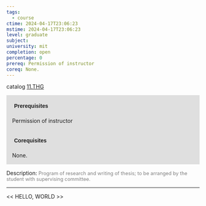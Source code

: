 ```yaml
---
tags:
  - course
ctime: 2024-04-17T23:06:23
mstime: 2024-04-17T23:06:23
level: graduate
subject: 
university: mit
completion: open
percentage: 0
prereq: Permission of instructor
coreq: None.
---
```


catalog [11.THG](http://student.mit.edu/catalog/m11c.html#11.THG)

<span style="display: block; padding: 15px; background-color: rgb(100, 100, 100, 0.2);"><font id="m_prereq656_0" style="display: block; font-family: Arial, sans-serif; font-weight: bold; padding: 5px">Prerequisites</font><br><span id="prereq656_0">Permission of instructor</span></span>
<span style="display: block; padding: 15px; background-color: rgb(100, 100, 100, 0.2);"><font id="m_coreq656_0" style="display: block; font-family: Arial, sans-serif; font-weight: bold; padding: 5px">Corequisites</font><br><span id="coreq656_0">None.</span></span>

<font style="">Description:</font>
<font style="color: grey; font-size: 0.8rem;">Program of research and writing of thesis; to be arranged by the student with supervising committee.</font>



---

<< HELLO, WORLD >>
